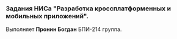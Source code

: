 ### Задания НИСа "Разработка кроссплатформенных и мобильных приложений". 
Выполняет **Пронин Богдан** БПИ-214 группа.
